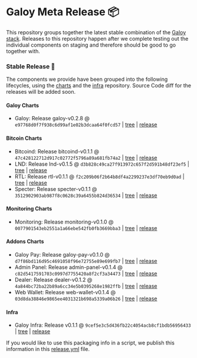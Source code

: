 # Galoy Meta Release 📦

This repository groups together the latest stable combination of the [Galoy stack](https://github.com/GaloyMoney/awesome-galoy#tech-components). 
Releases to this repository happen after we complete testing out the individual components on staging and therefore should be good to go together with.

### Stable Release 🎉

The components we provide have been grouped into the following lifecycles, using the [charts](https://github.com/GaloyMoney/charts) and the [infra](https://github.com/GaloyMoney/galoy-infra) repository. 
Source Code diff for the releases will be added soon.

#### Galoy Charts
- Galoy: Release galoy-v0.2.8 @ `e97768d0f7f938c6d99af1e02b3dcaa64f0fcd57` | [tree](https://github.com/GaloyMoney/charts/tree/e97768d0f7f938c6d99af1e02b3dcaa64f0fcd57/charts/galoy) | [release](https://github.com/GaloyMoney/charts/releases/tag/galoy-v0.2.8)

#### Bitcoin Charts
- Bitcoind: Release bitcoind-v0.1.1 @ `47c428122712d917c02772f5796a89a681fb74a2` | [tree](https://github.com/GaloyMoney/charts/tree/47c428122712d917c02772f5796a89a681fb74a2/charts/bitcoind) | [release](https://github.com/GaloyMoney/charts/releases/tag/bitcoind-v0.1.1)
- LND: Release lnd-v0.1.5 @ `d3b828c49ca27f913972c657f2d591b48df23ef5` | [tree](https://github.com/GaloyMoney/charts/tree/d3b828c49ca27f913972c657f2d591b48df23ef5/charts/lnd) | [release](https://github.com/GaloyMoney/charts/releases/tag/lnd-v0.1.5)
- RTL: Release rtl-v0.1.1 @ `f2c209b06f2b64b8df4a2299237e3df70eb9d0ad` | [tree](https://github.com/GaloyMoney/charts/tree/f2c209b06f2b64b8df4a2299237e3df70eb9d0ad/charts/rtl) | [release](https://github.com/GaloyMoney/charts/releases/tag/rtl-v0.1.1)
- Specter: Release specter-v0.1.1 @ `3512902903ab987f8c0628c39a6455b824d36534` | [tree](https://github.com/GaloyMoney/charts/tree/3512902903ab987f8c0628c39a6455b824d36534/charts/specter) | [release](https://github.com/GaloyMoney/charts/releases/tag/specter-v0.1.1)

#### Monitoring Charts
- Monitoring: Release monitoring-v0.1.0 @ `0077901543eb2551a1a66ebe542fb0fb3669bba3` | [tree](https://github.com/GaloyMoney/charts/tree/0077901543eb2551a1a66ebe542fb0fb3669bba3/charts/monitoring) | [release](https://github.com/GaloyMoney/charts/releases/tag/monitoring-v0.1.0)

#### Addons Charts
- Galoy Pay: Release galoy-pay-v0.1.0 @ `d7f86bd116d95c4691058f96e72755e89e699fb7` | [tree](https://github.com/GaloyMoney/charts/tree/d7f86bd116d95c4691058f96e72755e89e699fb7/charts/galoy-pay) | [release](https://github.com/GaloyMoney/charts/releases/tag/galoy-pay-v0.1.0)
- Admin Panel: Release admin-panel-v0.1.4 @ `c82d5417591703c0997d7755420a8f2cf3a34473` | [tree](https://github.com/GaloyMoney/charts/tree/c82d5417591703c0997d7755420a8f2cf3a34473/charts/admin-panel) | [release](https://github.com/GaloyMoney/charts/releases/tag/admin-panel-v0.1.4)
- Dealer: Release dealer-v0.1.2 @ `4a844bc72ba22b89a6cc34e5b0395268e1982ffb` | [tree](https://github.com/GaloyMoney/charts/tree/4a844bc72ba22b89a6cc34e5b0395268e1982ffb/charts/dealer) | [release](https://github.com/GaloyMoney/charts/releases/tag/dealer-v0.1.2)
- Web Wallet: Release web-wallet-v0.1.4 @ `03d8da38846e9865ee4031321b698a5339a06b26` | [tree](https://github.com/GaloyMoney/charts/tree/03d8da38846e9865ee4031321b698a5339a06b26/charts/web_wallet) | [release](https://github.com/GaloyMoney/charts/releases/tag/web-wallet-v0.1.4)

#### Infra

- Galoy Infra: Release v0.1.1 @ `9cef5e3c5d436fb22c4054acb8cf1bdb56956433` | [tree](https://github.com/GaloyMoney/galoy-infra/tree/9cef5e3c5d436fb22c4054acb8cf1bdb56956433) | [release](https://github.com/GaloyMoney/galoy-infra/releases/tag/v0.1.1)

If you would like to use this packaging info in a script, we publish this information in this [release.yml](./release.yml) file.

